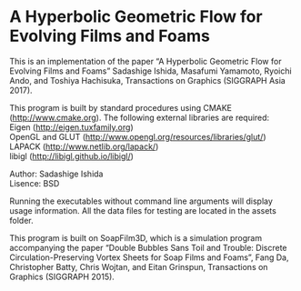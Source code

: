 # A Hyperbolic Geometric Flow for Evolving Films and Foams

This is an implementation of the paper “A Hyperbolic Geometric Flow for Evolving Films and Foams” Sadashige Ishida, Masafumi Yamamoto, Ryoichi Ando, and Toshiya Hachisuka, Transactions on Graphics (SIGGRAPH Asia 2017).

This program is built by standard procedures using CMAKE (http://www.cmake.org).
The following external libraries are required:   
Eigen (http://eigen.tuxfamily.org)  
OpenGL and GLUT (http://www.opengl.org/resources/libraries/glut/)  
LAPACK (http://www.netlib.org/lapack/)  
libigl (http://libigl.github.io/libigl/)  

Author: Sadashige Ishida  
Lisence: BSD

Running the executables without command line arguments will display usage
information. All the data files for testing are located in the assets folder.


This program is built on SoapFilm3D, which is a simulation program accompanying the paper “Double Bubbles Sans Toil and Trouble: Discrete Circulation-Preserving Vortex Sheets for Soap Films and Foams”, Fang Da, Christopher Batty, Chris Wojtan, and Eitan Grinspun, Transactions on Graphics (SIGGRAPH 2015).



